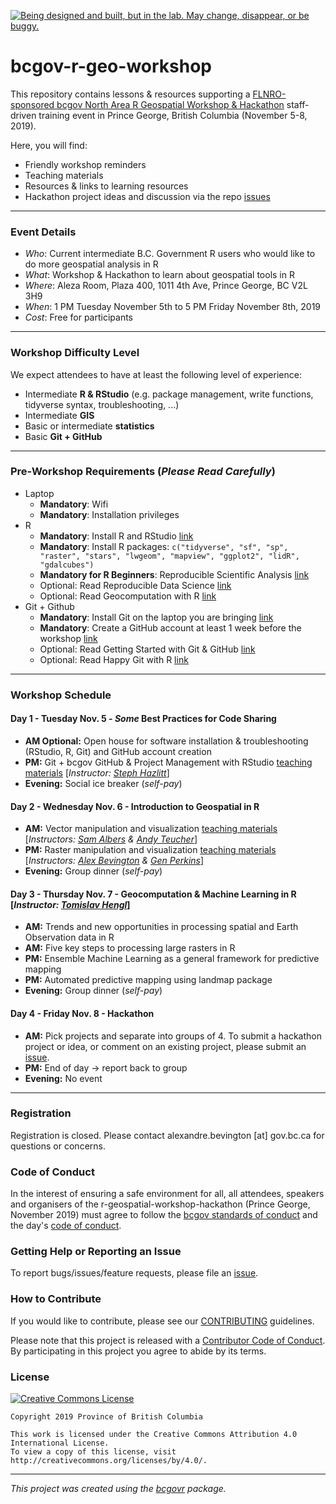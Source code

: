 <a id="devex-badge" rel="Exploration" href="https://github.com/BCDevExchange/assets/blob/master/README.md"><img alt="Being designed and built, but in the lab. May change, disappear, or be buggy." style="border-width:0" src="https://assets.bcdevexchange.org/images/badges/exploration.svg" title="Being designed and built, but in the lab. May change, disappear, or be buggy." /></a>


# bcgov-r-geo-workshop

This repository contains lessons & resources supporting a [FLNRO-sponsored bcgov North Area R Geospatial Workshop & Hackathon](https://github.com/bcgov/bcgov-data-science-cop/tree/master/2019/2019-11-05_r-spatial-pg) staff-driven training event in Prince George, British Columbia (November 5-8, 2019).


Here, you will find:

- Friendly workshop reminders
- Teaching materials
- Resources & links to learning resources
- Hackathon project ideas and discussion via the repo [issues](https://github.com/bcgov/bcgov-r-geo-workshop/issues) 

------

### Event Details 
- _Who_: Current intermediate B.C. Government R users who would like to do more geospatial analysis in R
- _What_: Workshop & Hackathon to learn about geospatial tools in R
- _Where_: Aleza Room, Plaza 400, 1011 4th Ave, Prince George, BC V2L 3H9
- _When_: 1 PM Tuesday November 5th to 5 PM Friday November 8th, 2019
- _Cost_: Free for participants


------

### Workshop Difficulty Level
We expect attendees to have at least the following level of experience:

  - Intermediate **R & RStudio** (e.g. package management, write functions, tidyverse syntax, troubleshooting, ...)
  - Intermediate **GIS** 
  - Basic or intermediate **statistics**
  - Basic **Git + GitHub**
  
------

### Pre-Workshop Requirements (_Please Read Carefully_)
- Laptop 
  - **Mandatory**: Wifi 
  - **Mandatory**: Installation privileges
- R
  - **Mandatory**: Install R and RStudio [link](https://github.com/bcgov/bcgov-data-science-resources/wiki/Installing-R-&-RStudio)
  - **Mandatory**: Install R packages: `c("tidyverse", "sf", "sp", "raster", "stars", "lwgeom", "mapview", "ggplot2", "lidR", "gdalcubes")`
  - **Mandatory for R Beginners**: Reproducible Scientific Analysis [link](https://swcarpentry.github.io/r-novice-gapminder/)
  - Optional: Read Reproducible Data Science [link](https://r4ds.had.co.nz/)
  - Optional: Read Geocomputation with R [link](https://geocompr.robinlovelace.net/)
- Git + Github
  - **Mandatory**: Install Git on the laptop you are bringing  [link](https://git-scm.com/)
  - **Mandatory**: Create a GitHub account at least 1 week before the workshop [link](https://github.com/)
  - Optional: Read Getting Started with Git & GitHub [link](https://github.com/bcgov/bcgov-data-science-resources/wiki/Getting-Started-with-Git-&-GitHub)
  - Optional: Read Happy Git with R [link](https://happygitwithr.com/)

------

### Workshop Schedule

#### Day 1 - Tuesday Nov. 5 - _Some_ Best Practices for Code Sharing
- **AM Optional:** Open house for software installation & troubleshooting (RStudio, R, Git) and GitHub account creation
- **PM:** Git + bcgov GitHub & Project Management with RStudio [teaching materials](https://github.com/bcgov/bcgov-r-geo-workshop/tree/master/20191105_Day_1_PM_Intro) [_Instructor: [Steph Hazlitt](https://github.com/stephhazlitt)_]
-	**Evening:** Social ice breaker (_self-pay_)

#### Day 2 - Wednesday Nov. 6 - Introduction to Geospatial in R 
-	**AM:** Vector manipulation and visualization [teaching materials](https://github.com/bcgov/bcgov-r-geo-workshop/tree/master/20191106_Day_2_AM_Vector) [_Instructors: [Sam Albers](https://github.com/boshek) & [Andy Teucher](https://github.com/ateucher)_]
-	**PM:** Raster manipulation and visualization [teaching materials](https://github.com/bcgov/bcgov-r-geo-workshop/tree/master/20191106_Day_2_PM_Raster) [_Instructors: [Alex Bevington](https://github.com/bevingtona) & [Gen Perkins](https://github.com/gcperk)_]
-	**Evening:** Group dinner (_self-pay_)

#### Day 3 - Thursday Nov. 7 - Geocomputation & Machine Learning in R [_Instructor: [Tomislav Hengl](https://github.com/thengl)_] 
-	**AM:** Trends and new opportunities in processing spatial and Earth Observation data in R
- **AM:** Five key steps to processing large rasters in R
- **PM:** Ensemble Machine Learning as a general framework for predictive mapping 
- **PM:** Automated predictive mapping using landmap package
-	**Evening:** Group dinner (_self-pay_)

#### Day 4 - Friday Nov. 8 - Hackathon
-	**AM:** Pick projects and separate into groups of 4. To submit a hackathon project or idea, or comment on an existing project, please submit an  [issue](https://github.com/bcgov/bcgov-r-geo-workshop/issues).
-	**PM:** End of day -> report back to group
-	**Evening:** No event
 
------

### Registration

Registration is closed. Please contact alexandre.bevington [at] gov.bc.ca  for questions or concerns. 


### Code of Conduct

In the interest of ensuring a safe environment for all,  all attendees, speakers and organisers of the r-geospatial-workshop-hackathon (Prince George, November 2019) must agree to follow the [bcgov standards of conduct](https://www2.gov.bc.ca/gov/content/careers-myhr/about-the-bc-public-service/ethics-standards-of-conduct/standards-of-conduct) and the day's [code of conduct](https://www.contributor-covenant.org/version/1/4/code-of-conduct).


### Getting Help or Reporting an Issue

To report bugs/issues/feature requests, please file an [issue](https://github.com/bcgov/bcgov-r-geo-workshop/issues/).


### How to Contribute

If you would like to contribute, please see our [CONTRIBUTING](CONTRIBUTING.md) guidelines.

Please note that this project is released with a [Contributor Code of Conduct](CODE_OF_CONDUCT.md). By participating in this project you agree to abide by its terms.


### License

[![Creative Commons License](https://i.creativecommons.org/l/by/4.0/88x31.png)](http://creativecommons.org/licenses/by/4.0/)

```
Copyright 2019 Province of British Columbia

This work is licensed under the Creative Commons Attribution 4.0 International License.
To view a copy of this license, visit http://creativecommons.org/licenses/by/4.0/.
```
---
*This project was created using the [bcgovr](https://github.com/bcgov/bcgovr) package.* 
